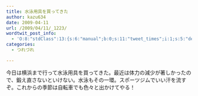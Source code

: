 ```yaml
---
title: 水泳用具を買ってきた
author: kazu634
date: 2009-04-11
url: /2009/04/11/_1223/
wordtwit_post_info:
  - 'O:8:"stdClass":13:{s:6:"manual";b:0;s:11:"tweet_times";i:1;s:5:"delay";i:0;s:7:"enabled";i:1;s:10:"separation";s:2:"60";s:7:"version";s:3:"3.7";s:14:"tweet_template";b:0;s:6:"status";i:2;s:6:"result";a:0:{}s:13:"tweet_counter";i:2;s:13:"tweet_log_ids";a:1:{i:0;i:4553;}s:9:"hash_tags";a:0:{}s:8:"accounts";a:1:{i:0;s:7:"kazu634";}}'
categories:
  - つれづれ

---
```

<div class="section">
<p>
    今日は横浜まで行って水泳用具を買ってきた。最近は体力の減少が著しかったので、鍛え直さないといけない。水泳もその一環。スポーツジムでいい汗を流すぞ。これからの季節は自転車でも色々と出かけてやる！
</p>
</div>